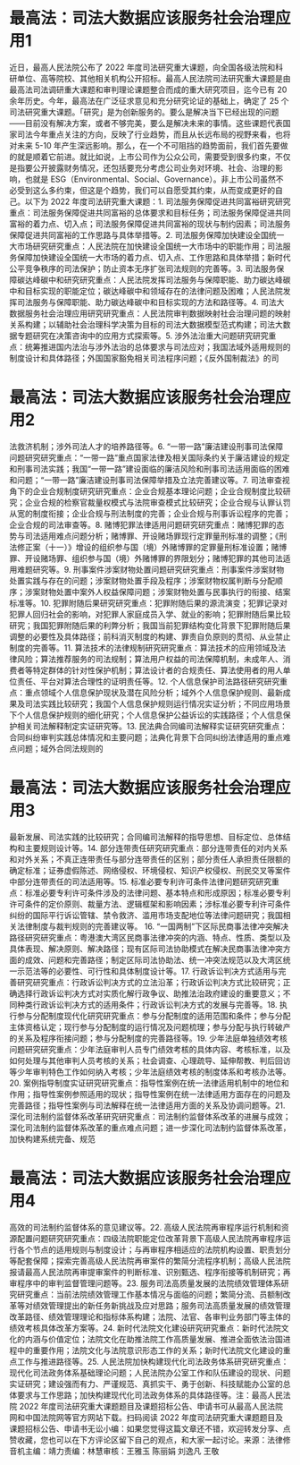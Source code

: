 # 最高法：司法大数据应该服务社会治理应用1

近日，最高人民法院公布了 2022 年度司法研究重大课题，向全国各级法院和科研单位、高等院校、其他相关机构公开招标。最高人民法院司法研究重大课题是由最高法司法调研重大课题和审判理论课题整合而成的重大研究项目，迄今已有 20 余年历史。今年，最高法在广泛征求意见和充分研究论证的基础上，确定了 25 个司法研究重大课题。「研究」是为创新服务的。要么是解决当下已经出现的问题——目前没有解决方案，或者不够完美，要么是解决未来的事情。这些课题代表国家司法今年重点关注的方向，反映了行业趋势，而且从长远布局的视野来看，也将对未来 5-10 年产生深远影响。那么，在一个不可阻挡的趋势面前，我们首先要做的就是顺着它前进。就比如说，上市公司作为公众公司，需要受到很多约束，不仅是指要公开披露财务情况，还包括要充分考虑公司业务对环境、社会、治理的影响，也就是 ESG（Environmental、Social、Governance）。非上市公司虽然不必受到这么多约束，但这是个趋势，我们可以自愿受其约束，从而变成更好的自己。以下为 2022 年度司法研究重大课题：1. 司法服务保障促进共同富裕研究研究重点：司法服务保障促进共同富裕的总体要求和目标任务；司法服务保障促进共同富裕的着力点、切入点；司法服务保障促进共同富裕的现状与制约因素；司法服务保障促进共同富裕的工作思路与具体举措等。2. 司法服务保障加快建设全国统一大市场研究研究重点：人民法院在加快建设全国统一大市场中的职能作用；司法服务保障加快建设全国统一大市场的着力点、切入点、工作思路和具体举措；新时代公平竞争秩序的司法保护；防止资本无序扩张司法规则的完善等。3. 司法服务保障碳达峰碳中和研究研究重点：人民法院发挥司法服务与保障职能、助力碳达峰碳中和目标实现的职能定位；碳达峰碳中和领域存在的法律问题及困难；人民法院发挥司法服务与保障职能、助力碳达峰碳中和目标实现的方法和路径等。4. 司法大数据服务社会治理应用研究研究重点：人民法院审判数据映射社会治理问题的映射关系构建；以辅助社会治理科学决策为目标的司法大数据模型范式构建；司法大数据专题研究在决策咨询中的应用方式探索等。5. 涉外法治重大问题研究研究重点：统筹推进国内法治与涉外法治的总体要求与司法应对；我国法域外适用规则的制度设计和具体路径；外国国家豁免相关司法程序问题；《反外国制裁法》的司

# 最高法：司法大数据应该服务社会治理应用2

法救济机制；涉外司法人才的培养路径等。6. “一带一路”廉洁建设刑事司法保障问题研究研究重点：“一带一路”重点国家法律及相关国际条约关于廉洁建设的规定和刑事司法实践；我国“一带一路”建设面临的廉洁风险和刑事司法适用面临的困难和问题；“一带一路”廉洁建设刑事司法保障举措及立法完善建议等。7. 司法审查视角下的企业合规制度研究研究重点：企业合规基本理论问题；企业合规制度比较研究；企业合规的检察官裁量权模式与法院审查模式比较研究；企业合规与认罪认罚从宽的制度衔接；企业合规与刑法制度的完善；企业合规与刑事诉讼程序的完善；企业合规的司法审查等。8. 赌博犯罪法律适用问题研究研究重点：赌博犯罪的态势与司法适用难点问题分析；赌博罪、开设赌场罪现行定罪量刑标准的调整；《刑法修正案（十一）》增设的组织参与国（境）外赌博罪的定罪量刑标准设置；赌博罪、开设赌场罪、组织参与国（境）外赌博罪的界限划分；赌博犯罪的其他司法适用难题研究等。9. 刑事案件涉案财物处置问题研究研究重点：刑事案件涉案财物处置实践与存在的问题；涉案财物处置手段及程序；涉案财物权属判断与分配顺序；涉案财物处置中案外人权益保障问题；涉案财物处置与民事执行的衔接、结案标准等。10. 犯罪附随后果研究研究重点：犯罪附随后果的源流演变；犯罪记录对犯罪人回归社会的影响，对犯罪人家庭成员入学、就业的影响；犯罪附随后果比较研究；我国犯罪附随后果的利弊分析；我国当前犯罪结构变化背景下犯罪附随后果调整的必要性及具体路径；前科消灭制度的构建、罪责自负原则的贯彻、从业禁止制度的完善等。11. 算法技术的法律规制研究研究重点：算法技术的应用领域及法律风险；算法推荐服务的司法规制；算法用户权益的司法保障机制，未成年人、消费者等特定群体的针对性保护机制；算法设计者的合规责任、算法使用者的用人单位责任、平台对算法合理性的证明责任等。12. 个人信息保护司法路径研究研究重点：重点领域个人信息保护现状及潜在风险分析；域外个人信息保护规则、最新成果及司法实践比较研究；我国个人信息保护规则运行情况实证分析；不同应用场景下个人信息保护规则的细化研究；个人信息保护公益诉讼的实践路径；个人信息保护相关司法解释制定实证研究等。13. 民法典合同编司法解释实证研究研究重点：合同纠纷审判实践总体情况和主要问题；法典化背景下合同纠纷法律适用的重点难点问题；域外合同法规则的

# 最高法：司法大数据应该服务社会治理应用3

最新发展、司法实践的比较研究；合同编司法解释的指导思想、目标定位、总体结构和主要规则设计等。14. 部分连带责任研究研究重点：部分连带责任的对内关系和对外关系；不真正连带责任与部分连带责任的区别；部分责任人承担责任限额的确定标准；证券虚假陈述、网络侵权、环境侵权、知识产权侵权、刑民交叉等案件中部分连带责任的司法适用等。15. 标准必要专利许可条件法律问题研究研究重点：标准必要专利许可条件涉及的法律问题、基本特点和形成原因；标准必要专利许可条件的定价原则、裁量方法、逻辑框架和影响因素；涉标准必要专利许可条件纠纷的国际平行诉讼管辖、禁令救济、滥用市场支配地位等法律问题研究；我国相关法律制度与裁判规则的完善建议等。 16. “一国两制”下区际民商事法律冲突解决路径研究研究重点：粤港澳大湾区民商事法律冲突的内涵、特点、性质、类型以及具体表现、解决原则、解决路径；现有区际司法协助模式在解决民商事法律冲突方面的成效、问题和完善路径；制定区际司法协助法、统一冲突法规范以及大湾区统一示范法等的必要性、可行性和具体制度设计等。17. 行政诉讼判决方式适用与完善研究研究重点：行政诉讼判决方式的立法沿革；行政诉讼判决方式比较研究；正确选择行政诉讼判决方式对实质化解行政争议、助推法治政府建设的重要意义；不同种类行政诉讼判决方式的适用条件；行政诉讼判决方式的发展与完善等。18. 执行参与分配制度现代化研究研究重点：参与分配制度的适用范围和条件；参与分配主体资格认定；现行参与分配制度的运行情况及问题梳理；参与分配与执行转破产的关系及程序衔接问题；参与分配制度的完善路径等。19. 少年法庭单独绩效考核问题研究研究重点：少年法庭审判人员专门绩效考核的具体内容、考核标准，以及如何处理与其他审判人员考核的关系；社会调查、心理疏导、延伸帮教、判后回访等少年审判特色工作如何纳入考核；少年法庭绩效考核的制度体系和考核办法等。20. 案例指导制度实证研究研究重点：指导性案例在统一法律适用机制中的地位和作用；指导性案例参照适用的现状；指导性案例在统一法律适用方面存在的问题及完善路径；指导性案例与司法解释在统一法律适用方面的关系及协调问题等。21. 深化司法制约监督体系改革研究研究重点：司法制约监督体系改革的进展与成效；深化司法制约监督体系改革的重点难点问题；进一步深化司法制约监督体系改革，加快构建系统完备、规范

# 最高法：司法大数据应该服务社会治理应用4

高效的司法制约监督体系的意见建议等。22. 高级人民法院再审程序运行机制和资源配置问题研究研究重点：四级法院职能定位改革背景下高级人民法院再审程序运行各个节点的适用规则与制度设计；与再审程序相适应的法院机构设置、职责划分等配套保障；探索完善高级人民法院再审案件的繁简分流程序机制；高级人民法院报请最高人民法院再审提审案件的判断标准、识别甄选、程序衔接等机制研究；再审程序中的审判监督管理问题等。23. 服务司法高质量发展的法院绩效管理体系研究研究重点：当前法院绩效管理工作基本情况与面临的问题；繁简分流、员额制改革等对绩效管理提出的新任务新挑战及应对思路；服务司法高质量发展的绩效管理改革路径、绩效管理理论和指标体系构建；法院、法官、各审判业务部门等主体的绩效考核具体改革方案等。24. 新时代法院文化建设研究研究重点：新时代法院文化的内涵与价值定位；法院文化在助推法院工作高质量发展、推进全面依法治国进程中的重要作用；法院文化与法院意识形态工作的关系；新时代法院文化建设的重点工作与推进路径等。25. 人民法院加快构建现代化司法政务体系研究研究重点：现代化司法政务体系基础理论问题；人民法院办公室工作和队伍建设的现状、问题实证研究；建设强而有力、严谨规范、真抓实干、勇于创新、科技赋能办公室的总体要求与工作思路；加快构建现代化司法政务体系的具体路径等。注：最高人民法院 2022 年度司法研究重大课题题目及课题招标公告、申请书可从最高人民法院网和中国法院网等官方网站下载。扫码阅读 2022 年度司法研究重大课题题目及课题招标公告、申请书无讼小编：如果您觉得这篇文章还不错，欢迎转发分享、点赞收藏，您也可以在下方评论区留下自己的观点，和大家一起讨论。来源：法律修音机主编：靖力责编：林慧审核：王雅玉 陈丽娟 刘逸凡 王敬 

